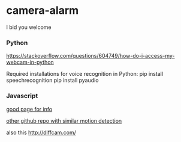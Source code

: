 # camera-alarm

I bid you welcome

### Python

https://stackoverflow.com/questions/604749/how-do-i-access-my-webcam-in-python

Required installations for voice recognition in Python:
pip install speechrecognition
pip install pyaudio

### Javascript

[good page for info](https://codersblock.com/blog/motion-detection-with-javascript/)

[other github repo with similar motion detection](https://github.com/lonekorean/diff-cam-feed)

also this http://diffcam.com/
